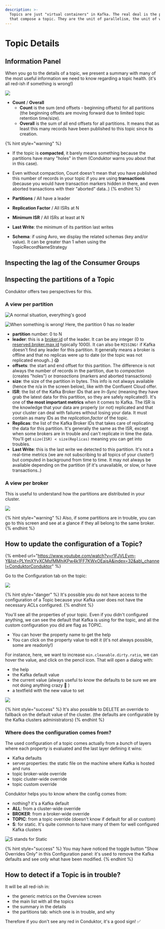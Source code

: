 ```yaml
---
description: >-
  Topics are just "virtual containers" in Kafka. The real deal is the partitions
  that compose a topic. They are the unit of parallelism, the unit of work.
---
```


# Topic Details

## Information Panel

When you go to the details of a topic, we present a summary with many of the most useful information we need to know regarding a topic health. \(it's all red-ish if something is wrong!\)

![](../../.gitbook/assets/screenshot-2020-06-25-at-15.07.08%20%281%29.png)

* **Count** / **Overall**
  * **Count** is the sum \(end offsets - beginning offsets\) for all partitions \(the beginning offsets are moving forward due to limited topic retention time/size\).
  * **Overall** is the sum of all end offsets for all partitions. It means that as least this many records have been published to this topic since its creation.

{% hint style="warning" %}
* If the topic is **compacted**, it barely means something because the partitions have many "holes" in them \(Conduktor warns you about that in this case\).
* Even without compaction, Count doesn't mean that you have published this number of records in your topic if you are using **transactions** \(because you would have transaction markers hidden in there, and even aborted transactions with their "aborted" data..\)
{% endhint %}

* **Partitions** / All have a leader
* **Replication Factor** / All ISRs at N
* **Minimum ISR** / All ISRs at least at N
* **Last Write**: the minimum of its partition last writes
* **Schema**: if using Avro, we display the related schemas \(key and/or value\). It can be greater than 1 when using the TopicRecordNameStrategy

## Inspecting the lag of the Consumer Groups



## Inspecting the partitions of a Topic

Conduktor offers two perspectives for this.

### A view per partition

![A normal situation, everything&apos;s good](../../.gitbook/assets/screenshot-2020-09-19-at-22.25.57.png)

![When something is wrong! Here, the partition 0 has no leader](../../.gitbook/assets/screenshot-2020-11-05-at-09.13.02.png)

* **partition** number: 0 to N
* **leader**: this is a [broker.id](https://kafka.apache.org/documentation/#broker.id) of the leader. It can be any integer \(0 to [reserved.broker.max.id](https://kafka.apache.org/documentation/#reserved.broker.max.id) typically 1000\). It can also be `MISSING!` if Kafka doesn't find any leader for this partition. It generally means a broker is offline and that no replicas were up to date \(or the topic was not replicated enough..\) 😱
* **offsets**: the start and end offset for this partition. The difference is not always the number of records in the partition, due to _compaction_ \(creates "holes"\) or _transactions_ \(markers and aborted transactions\)
* **size**: the size of the partition in bytes. This info is not always available \(hence the n/a in the screen below\), like with the Confluent Cloud offer.
* **ISR**: the list of the Kafka Broker IDs that are _In-Sync_ \(meaning they have grab the latest data for this partition, so they are safely replicated!\). It's one of **the most important metrics** when it comes to Kafka. The ISR is the knowledge that your data are properly \(or not\) replicated and that your cluster can deal with failures without losing your data. It must contain as many IDs as the _replication.factor_ of the topic.
* **Replicas**: the list of the Kafka Broker IDs that takes care of replicating the data for this partition. It's generally the same as the ISR, except when some brokers are in trouble and can't replicate in time the data. You'll get `size(ISR) < size(Replicas)` meaning you can get into troubles.
* **Last Write**: this is the last write we detected to this partition. It's not a real-time metrics \(we are not subscribing to all topics of your cluster!\) but computed in background from time to time. It may not always be available depending on the partition \(if it's unavailable, or slow, or have transactions..\)

### A view per broker

This is useful to understand how the partitions are distributed in your cluster. 

![](../../.gitbook/assets/screenshot-2020-09-19-at-22.26.41.png)

{% hint style="warning" %}
Also, if some partitions are in trouble, you can go to this screen and see at a glance if they all belong to the same broker.
{% endhint %}

## How to update the configuration of a Topic?

{% embed url="https://www.youtube.com/watch?v=r1FJVLEym-Y&list=PLYmXYyXCMsfMMhiKPw4k1FF7KWxOEajsA&index=32&ab\_channel=ConduktorConduktor" %}

Go to the Configuration tab on the topic:

![](../../.gitbook/assets/screenshot-2020-09-20-at-21.57.51.png)

{% hint style="danger" %}
It's possible you do not have access to the configuration of a Topic because your Kafka user does not have the necessary ACLs configured.
{% endhint %}

You'll see all the properties of your topic. Even if you didn't configured anything, we can see the default that Kafka is using for the topic, and all the custom configuration you did are flag as TOPIC.

* You can hover the property name to get the help
* You can click on the property value to edit it \(it's not always possible, some are readonly!\)

For instance, here, we want to increase `min.cleanable.dirty.ratio`, we can hover the value, and click on the pencil icon. That will open a dialog with:

* the help
* the Kafka default value
* the current value \(always useful to know the defaults to be sure we are not doing anything crazy 🤭 \)
* a textfield with the new value to set

![](../../.gitbook/assets/screenshot-2020-09-20-at-22.00.29.png)

{% hint style="success" %}
It's also possible to DELETE an override to fallback on the default value of the cluster. \(the defaults are configurable by the Kafka clusters administrators\)
{% endhint %}

### Where does the configuration comes from?

The used configuration of a topic comes actually from a _bunch_ of layers where each property is evaluated and the last layer defining it wins:

* Kafka defaults
* server.properties: the static file on the machine where Kafka is hosted and runs
* topic broker-wide override
* topic cluster-wide override
* topic custom override

Conduktor helps you to know where the config comes from:

* nothing? it's a Kafka default
* **ALL**: from a cluster-wide override
* **BROKER**: from a broker-wide override
* **TOPIC**: from a topic override \(doesn't know if default for all or custom\)
* **S**: for static. It's quite common to have many of them for well configured Kafka clusters

![S stands for Static](../../.gitbook/assets/screenshot-2020-09-20-at-22.05.30.png)

{% hint style="success" %}
You may have noticed the toggle button "Show Overrides Only" in this Configuration panel: it's used to remove the Kafka defaults and see only what have been modified.
{% endhint %}

## How to detect if a Topic is in trouble?

It will be all red-ish in:

* the generic metrics on the Overview screen
* the main list with all the topics
* the summary in the details
* the partitions tab: which one is in trouble, and why

Therefore if you don't see any red in Conduktor, it's a good sign! ✅



